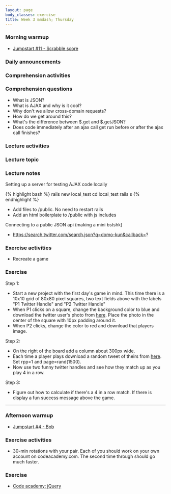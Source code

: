 ```yaml
---
layout: page
body_classes: exercise
title: Week 3 &mdash; Thursday
---
```


### Morning warmup

* [Jumpstart #11 - Scrabble score](https://github.com/JumpstartLab/warmup-exercises/tree/master/11-scrabble-score)

### Daily announcements
### Comprehension activities
### Comprehension questions

* What is JSON?
* What is AJAX and why is it cool?
* Why don't we allow cross-domain requests?
* How do we get around this?
* What's the difference between $.get and $.getJSON?
* Does code immediately after an ajax call get run before or after the ajax call finishes?

### Lecture activities
### Lecture topic
### Lecture notes

Setting up a server for testing AJAX code locally

{% highlight bash %}
rails new local_test
cd local_test
rails s
{% endhighlight %}

* Add files to /public. No need to restart rails
* Add an html boilerplate to /public with js includes

Connecting to a public JSON api (making a mini bstshk)

* https://search.twitter.com/search.json?q=domo-kun&callback=?

### Exercise activities

* Recreate a game

### Exercise

Step 1:

* Start a new project with the first day's game in mind. This time there is a 10x10 grid of 80x80 pixel squares, two text fields above with the labels "P1 Twitter Handle" and "P2 Twitter Handle"
* When P1 clicks on a square, change the background color to blue and download the twitter user's photo from [here](https://dev.twitter.com/docs/api/1/get/users/profile_image/%3Ascreen_name). Place the photo in the center of the square with 10px padding around it.
* When P2 clicks, change the color to red and download that players image.

Step 2:

* On the right of the board add a column about 300px wide.
* Each time a player plays download a random tweet of theirs from [here](https://dev.twitter.com/docs/api/1/get/search). Set rpp=1 and page=rand(1500).
* Now use two funny twitter handles and see how they match up as you play 4 in a row.

Step 3:

* Figure out how to calculate if there's a 4 in a row match. If there is display a fun success message above the game.

***

### Afternoon warmup

* [Jumpstart #4 - Bob](https://github.com/JumpstartLab/warmup-exercises/tree/master/04-bob)

### Exercise activities

* 30-min rotations with your pair. Each of you should work on your own account on codeacademy.com. The second time through should go much faster.

### Exercise

* [Code academy: jQuery](http://www.codecademy.com/tracks/jquery)